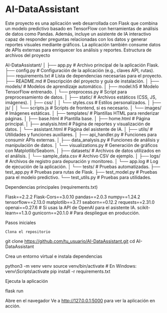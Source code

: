 # AI-DataAssistant
Este proyecto es una aplicación web desarrollada con Flask que combina un modelo predictivo basado en TensorFlow con herramientas de análisis de datos como Pandas. Además, incluye un asistente de IA interactivo capaz de responder preguntas relacionadas con los datos y generar reportes visuales mediante gráficos. La aplicación también consume datos de APIs externas para enriquecer los análisis y reportes.
Estructura de archivos del proyecto

AI-DataAssistant/
│
├── app.py                 # Archivo principal de la aplicación Flask.
├── config.py              # Configuración de la aplicación (e.g., claves API, rutas).
├── requirements.txt       # Lista de dependencias necesarias para el proyecto.
├── README.md              # Descripción del proyecto y guía de instalación.
│
├── models/                # Modelos de aprendizaje automático.
│   ├── model.h5           # Modelo TensorFlow entrenado.
│   └── preprocess.py      # Script para preprocesamiento de datos.
│
├── static/                # Archivos estáticos (CSS, JS, imágenes).
│   ├── css/
│   │   └── styles.css     # Estilos personalizados.
│   ├── js/
│   │   └── scripts.js     # Scripts de frontend, si es necesario.
│   └── images/            # Imágenes estáticas.
│
├── templates/             # Plantillas HTML para renderizar páginas.
│   ├── base.html          # Plantilla base.
│   ├── home.html          # Página principal.
│   ├── analysis.html      # Página de reportes y visualización de datos.
│   └── assistant.html     # Página del asistente de IA.
│
├── utils/                 # Utilidades y funciones auxiliares.
│   ├── api_handler.py     # Funciones para consumir APIs externas.
│   ├── data_analysis.py   # Funciones de análisis y manipulación de datos.
│   └── visualizations.py  # Generación de gráficos con Matplotlib/Seaborn.
│
├── datasets/              # Archivos de datos utilizados en el análisis.
│   └── sample_data.csv    # Archivo CSV de ejemplo.
│
├── logs/                  # Archivos de registro para depuración y monitoreo.
│   └── app.log            # Log de ejecución de la aplicación.
│
└── tests/                 # Pruebas automatizadas.
    ├── test_app.py        # Pruebas para rutas de Flask.
    ├── test_model.py      # Pruebas para el modelo predictivo.
    └── test_utils.py      # Pruebas para utilidades.

Dependencias principales (requirements.txt)

Flask==2.2.2
Flask-Cors==3.0.10
pandas==2.0.3
numpy==1.24.2
tensorflow==2.13.0
matplotlib==3.7.1
seaborn==0.12.2
requests==2.31.0
openai==0.27.6  # Si usas la API de OpenAI para el asistente IA.
scikit-learn==1.3.0
gunicorn==20.1.0  # Para despliegue en producción.

Pasos iniciales

    Clona el repositorio

git clone https://github.com/tu_usuario/AI-DataAssistant.git
cd AI-DataAssistant

Crea un entorno virtual e instala dependencias

python3 -m venv venv
source venv/bin/activate  # En Windows: venv\Scripts\activate
pip install -r requirements.txt

Ejecuta la aplicación

flask run

Abre en el navegador
Ve a http://127.0.0.1:5000 para ver la aplicación en acción.
